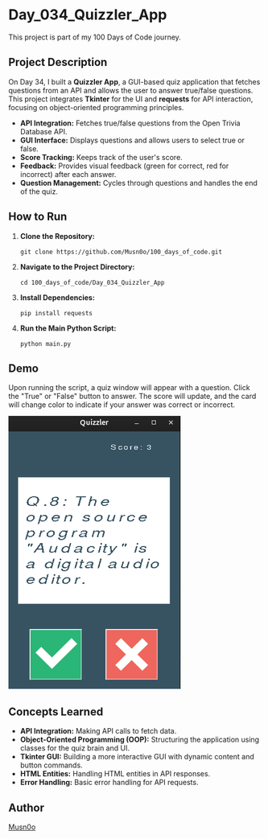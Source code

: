 # Day_034_Quizzler_App

This project is part of my 100 Days of Code journey.

## Project Description

On Day 34, I built a **Quizzler App**, a GUI-based quiz application that fetches questions from an API and allows the user to answer true/false questions. This project integrates **Tkinter** for the UI and **requests** for API interaction, focusing on object-oriented programming principles.

- **API Integration:** Fetches true/false questions from the Open Trivia Database API.
- **GUI Interface:** Displays questions and allows users to select true or false.
- **Score Tracking:** Keeps track of the user's score.
- **Feedback:** Provides visual feedback (green for correct, red for incorrect) after each answer.
- **Question Management:** Cycles through questions and handles the end of the quiz.

## How to Run

1. **Clone the Repository:**
    
    ```
    git clone https://github.com/Musn0o/100_days_of_code.git
    ```
    
2. **Navigate to the Project Directory:**
    
    ```
    cd 100_days_of_code/Day_034_Quizzler_App
    ```

3. **Install Dependencies:**
    
    ```
    pip install requests
    ```

4. **Run the Main Python Script:**
    
    ```
    python main.py
    ```

## Demo

Upon running the script, a quiz window will appear with a question. Click the "True" or "False" button to answer. The score will update, and the card will change color to indicate if your answer was correct or incorrect.

![quizzler app](quizzler_app.gif)

## Concepts Learned

- **API Integration:** Making API calls to fetch data.
- **Object-Oriented Programming (OOP):** Structuring the application using classes for the quiz brain and UI.
- **Tkinter GUI:** Building a more interactive GUI with dynamic content and button commands.
- **HTML Entities:** Handling HTML entities in API responses.
- **Error Handling:** Basic error handling for API requests.

## Author

[Musn0o](https://github.com/Musn0o)
